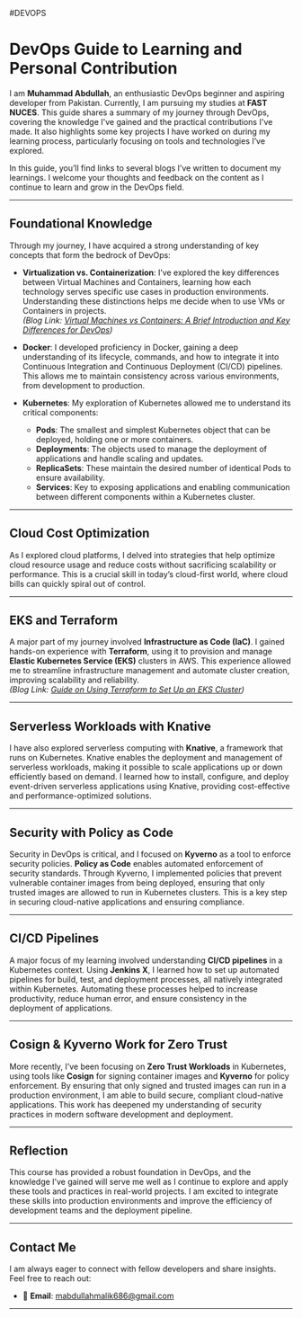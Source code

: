 #DEVOPS
# DevOps Guide to Learning and Personal Contribution
I am **Muhammad Abdullah**, an enthusiastic DevOps beginner and aspiring developer from Pakistan. Currently, I am pursuing my studies at **FAST NUCES**. This guide shares a summary of my journey through DevOps, covering the knowledge I've gained and the practical contributions I've made. It also highlights some key projects I have worked on during my learning process, particularly focusing on tools and technologies I’ve explored.

In this guide, you’ll find links to several blogs I’ve written to document my learnings. I welcome your thoughts and feedback on the content as I continue to learn and grow in the DevOps field.

---

## **Foundational Knowledge**

Through my journey, I have acquired a strong understanding of key concepts that form the bedrock of DevOps:

- **Virtualization vs. Containerization**: I’ve explored the key differences between Virtual Machines and Containers, learning how each technology serves specific use cases in production environments. Understanding these distinctions helps me decide when to use VMs or Containers in projects.  
    *(Blog Link: [Virtual Machines vs Containers: A Brief Introduction and Key Differences for DevOps](#))*

- **Docker**: I developed proficiency in Docker, gaining a deep understanding of its lifecycle, commands, and how to integrate it into Continuous Integration and Continuous Deployment (CI/CD) pipelines. This allows me to maintain consistency across various environments, from development to production.

- **Kubernetes**: My exploration of Kubernetes allowed me to understand its critical components:
    - **Pods**: The smallest and simplest Kubernetes object that can be deployed, holding one or more containers.
    - **Deployments**: The objects used to manage the deployment of applications and handle scaling and updates.
    - **ReplicaSets**: These maintain the desired number of identical Pods to ensure availability.
    - **Services**: Key to exposing applications and enabling communication between different components within a Kubernetes cluster.

---

## **Cloud Cost Optimization**

As I explored cloud platforms, I delved into strategies that help optimize cloud resource usage and reduce costs without sacrificing scalability or performance. This is a crucial skill in today’s cloud-first world, where cloud bills can quickly spiral out of control.

---

## **EKS and Terraform**

A major part of my journey involved **Infrastructure as Code (IaC)**. I gained hands-on experience with **Terraform**, using it to provision and manage **Elastic Kubernetes Service (EKS)** clusters in AWS. This experience allowed me to streamline infrastructure management and automate cluster creation, improving scalability and reliability.  
*(Blog Link: [Guide on Using Terraform to Set Up an EKS Cluster](#))*

---

## **Serverless Workloads with Knative**

I have also explored serverless computing with **Knative**, a framework that runs on Kubernetes. Knative enables the deployment and management of serverless workloads, making it possible to scale applications up or down efficiently based on demand. I learned how to install, configure, and deploy event-driven serverless applications using Knative, providing cost-effective and performance-optimized solutions.

---

## **Security with Policy as Code**

Security in DevOps is critical, and I focused on **Kyverno** as a tool to enforce security policies. **Policy as Code** enables automated enforcement of security standards. Through Kyverno, I implemented policies that prevent vulnerable container images from being deployed, ensuring that only trusted images are allowed to run in Kubernetes clusters. This is a key step in securing cloud-native applications and ensuring compliance.

---

## **CI/CD Pipelines**

A major focus of my learning involved understanding **CI/CD pipelines** in a Kubernetes context. Using **Jenkins X**, I learned how to set up automated pipelines for build, test, and deployment processes, all natively integrated within Kubernetes. Automating these processes helped to increase productivity, reduce human error, and ensure consistency in the deployment of applications.

---

## **Cosign & Kyverno Work for Zero Trust**

More recently, I’ve been focusing on **Zero Trust Workloads** in Kubernetes, using tools like **Cosign** for signing container images and **Kyverno** for policy enforcement. By ensuring that only signed and trusted images can run in a production environment, I am able to build secure, compliant cloud-native applications. This work has deepened my understanding of security practices in modern software development and deployment.

---

## **Reflection**

This course has provided a robust foundation in DevOps, and the knowledge I’ve gained will serve me well as I continue to explore and apply these tools and practices in real-world projects. I am excited to integrate these skills into production environments and improve the efficiency of development teams and the deployment pipeline.

---

## **Contact Me**

I am always eager to connect with fellow developers and share insights. Feel free to reach out:

- 📧 **Email**: mabdullahmalik686@gmail.com

---

